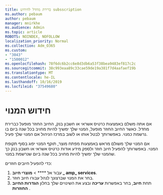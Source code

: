 ```yaml
---
title: ברירת מחדל לחידוש subsscription
ms.author: pebaum
author: pebaum
manager: mnirkhe
ms.audience: Admin
ms.topic: article
ROBOTS: NOINDEX, NOFOLLOW
localization_priority: Normal
ms.collection: Adm_O365
ms.custom:
- "3043"
- "1500012"
ms.openlocfilehash: 78f6dc6b2cc6e8d3db6a53f38bea9483ef817c2c
ms.sourcegitcommit: 38c993eaa89c33cae59de19a381f7d4aafaef19b
ms.translationtype: MT
ms.contentlocale: he-IL
ms.lasthandoff: 10/16/2019
ms.locfileid: "37549680"
---
```

# <a name="renewing-your-subscription"></a>חידוש המנוי

אם אתה משלם באמצעות כרטיס אשראי או חשבון בנק, החיוב החוזר מופעל כברירת מחדל. כאשר החיוב החוזר מופעל, המנוי שלך ימשיך להיות מחויב בכל שנה ביום בו נרשמת כמנוי. באפשרותך לבטל אותו או לשוב במרכז הניהול אם המנוי שלך פעיל.

אם המנוי שלך משולם מראש באמצעות מפתח מוצר, תוקף המנוי יפוג בסוף תקופת המנוי. באפשרותך להפעיל חיוב חוזר ולספק מידע אודות כרטיס אשראי או חשבון בנק כך שהמנוי שלך ימשיך להיות מחויב בכל שנה ביום שנרשמת במנוי.

כדי להפעיל חיובים חוזרים: 

1. עבור אל **** > **מוצרי חיוב _ amp_ services**.
2. בחר את המנוי שברצונך לנהל עבורו חיוב חוזר.
3. תחת **חיוב**, בחר באפשרות **עריכה** ובצע את השינויים שלך בחלון **הגדרות החיוב החוזרות** . 